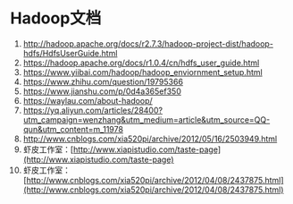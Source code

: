 # Hadoop文档

1. http://hadoop.apache.org/docs/r2.7.3/hadoop-project-dist/hadoop-hdfs/HdfsUserGuide.html
2. https://hadoop.apache.org/docs/r1.0.4/cn/hdfs_user_guide.html
3. https://www.yiibai.com/hadoop/hadoop_enviornment_setup.html
4. https://www.zhihu.com/question/19795366
5. https://www.jianshu.com/p/0d4a365ef350
6. https://waylau.com/about-hadoop/
7. https://yq.aliyun.com/articles/28400?utm_campaign=wenzhang&utm_medium=article&utm_source=QQ-qun&utm_content=m_11978
8. http://www.cnblogs.com/xia520pi/archive/2012/05/16/2503949.html
9. 虾皮工作室：[http://www.xiapistudio.com/taste-page](http://www.xiapistudio.com/taste-page)
10. 虾皮工作室：[http://www.cnblogs.com/xia520pi/archive/2012/04/08/2437875.html](http://www.cnblogs.com/xia520pi/archive/2012/04/08/2437875.html)


